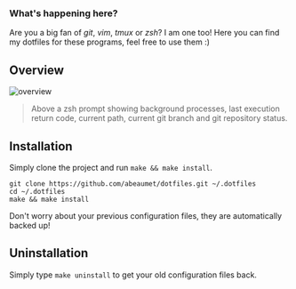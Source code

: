 ### What's happening here?

Are you a big fan of _git_, _vim_, _tmux_ or _zsh_? I am one too! Here you can find my dotfiles for these programs, feel free to use them :)

## Overview

![overview](http://beaumet.me/dotfiles/images/overview.png)

> Above a zsh prompt showing background processes, last execution return code, current path, current git branch and git repository status.

## Installation

Simply clone the project and run `make && make install`.

    git clone https://github.com/abeaumet/dotfiles.git ~/.dotfiles
    cd ~/.dotfiles
    make && make install

Don't worry about your previous configuration files, they are automatically backed up!

## Uninstallation

Simply type `make uninstall` to get your old configuration files back.
